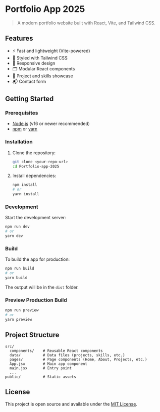 # Portfolio App 2025

> A modern portfolio website built with React, Vite, and Tailwind CSS.

## Features

- ⚡️ Fast and lightweight (Vite-powered)
- 🎨 Styled with Tailwind CSS
- 📱 Responsive design
- 🗂️ Modular React components
- 📄 Project and skills showcase
- 📬 Contact form

## Getting Started

### Prerequisites

- [Node.js](https://nodejs.org/) (v16 or newer recommended)
- [npm](https://www.npmjs.com/) or [yarn](https://yarnpkg.com/)

### Installation

1. Clone the repository:
   ```sh
   git clone <your-repo-url>
   cd Portfolio-app-2025
   ```
2. Install dependencies:
   ```sh
   npm install
   # or
   yarn install
   ```

### Development

Start the development server:

```sh
npm run dev
# or
yarn dev
```

### Build

To build the app for production:

```sh
npm run build
# or
yarn build
```

The output will be in the `dist` folder.

### Preview Production Build

```sh
npm run preview
# or
yarn preview
```

## Project Structure

```
src/
  components/    # Reusable React components
  data/          # Data files (projects, skills, etc.)
  pages/         # Page components (Home, About, Projects, etc.)
  App.jsx        # Main app component
  main.jsx       # Entry point
  ...
public/          # Static assets
```

## License

This project is open source and available under the [MIT License](LICENSE).
